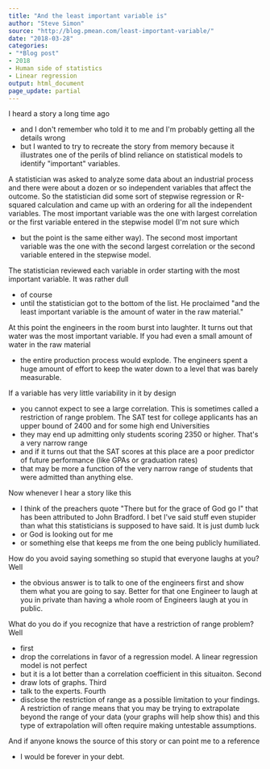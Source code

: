```yaml
---
title: "And the least important variable is"
author: "Steve Simon"
source: "http://blog.pmean.com/least-important-variable/"
date: "2018-03-28"
categories:
- "*Blog post"
- 2018
- Human side of statistics
- Linear regression
output: html_document
page_update: partial
---
```


I heard a story a long time ago
- and I don't remember who told it to me
and I'm probably getting all the details wrong
- but I wanted to try to
recreate the story from memory because it illustrates one of the perils
of blind reliance on statistical models to identify "important"
variables.

<!---More--->

A statistician was asked to analyze some data about an industrial
process and there were about a dozen or so independent variables that
affect the outcome. So the statistician did some sort of stepwise
regression or R-squared calculation and came up with an ordering for all
the independent variables. The most important variable was the one with
largest correlation or the first variable entered in the stepwise model
(I'm not sure which
- but the point is the same either way). The second
most important variable was the one with the second largest correlation
or the second variable entered in the stepwise model.

The statistician reviewed each variable in order starting with the most
important variable. It was rather dull
- of course
- until the
statistician got to the bottom of the list. He proclaimed "and the least
important variable is the amount of water in the raw material."

At this point the engineers in the room burst into laughter. It turns
out that water was the most important variable. If you had even a small
amount of water in the raw material
- the entire production process would
explode. The engineers spent a huge amount of effort to keep the water
down to a level that was barely measurable.

If a variable has very little variability in it by design
- you cannot
expect to see a large correlation. This is sometimes called a
restriction of range problem. The SAT test for college applicants has an
upper bound of 2400 and for some high end Universities
- they may end up
admitting only students scoring 2350 or higher. That's a very narrow
range
- and if it turns out that the SAT scores at this place are a poor
predictor of future performance (like GPAs or graduation rates)
- that
may be more a function of the very narrow range of students that were
admitted than anything else.

Now whenever I hear a story like this
- I think of the preachers quote
"There but for the grace of God go I" that has been attributed to John
Bradford. I bet I've said stuff even stupider than what this
statisticians is supposed to have said. It is just dumb luck
- or God is
looking out for me
- or something else that keeps me from the one being
publicly humiliated.

How do you avoid saying something so stupid that everyone laughs at you?
Well
- the obvious answer is to talk to one of the engineers first and
show them what you are going to say. Better for that one Engineer to
laugh at you in private than having a whole room of Engineers laugh at
you in public.

What do you do if you recognize that have a restriction of range
problem? Well
- first
- drop the correlations in favor of a regression
model. A linear regression model is not perfect
- but it is a lot better
than a correlation coefficient in this situaiton. Second
- draw lots of
graphs. Third
- talk to the experts. Fourth
- disclose the restriction of
range as a possible limitation to your findings. A restriction of range
means that you may be trying to extrapolate beyond the range of your
data (your graphs will help show this) and this type of extrapolation
will often require making untestable assumptions.

And if anyone knows the source of this story or can point me to a
reference
- I would be forever in your debt.


